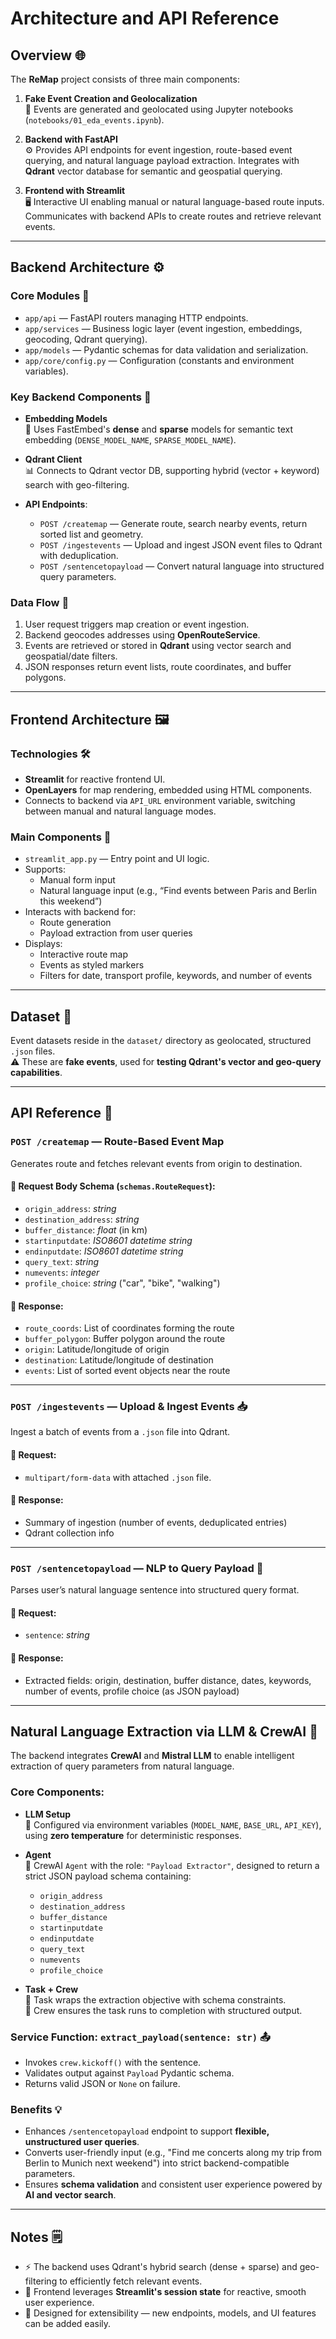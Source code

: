 # Architecture and API Reference

## Overview 🌐

The **ReMap** project consists of three main components:

1. **Fake Event Creation and Geolocalization**  
   📍 Events are generated and geolocated using Jupyter notebooks (`notebooks/01_eda_events.ipynb`).

2. **Backend with FastAPI**  
   ⚙️ Provides API endpoints for event ingestion, route-based event querying, and natural language payload extraction. Integrates with **Qdrant** vector database for semantic and geospatial querying.

3. **Frontend with Streamlit**  
   🖥️ Interactive UI enabling manual or natural language-based route inputs. Communicates with backend APIs to create routes and retrieve relevant events.

---

## Backend Architecture ⚙️

### Core Modules 🧱

- `app/api` — FastAPI routers managing HTTP endpoints.  
- `app/services` — Business logic layer (event ingestion, embeddings, geocoding, Qdrant querying).  
- `app/models` — Pydantic schemas for data validation and serialization.  
- `app/core/config.py` — Configuration (constants and environment variables).

### Key Backend Components 🧩

- **Embedding Models**  
  🧠 Uses FastEmbed's **dense** and **sparse** models for semantic text embedding (`DENSE_MODEL_NAME`, `SPARSE_MODEL_NAME`).

- **Qdrant Client**  
  📊 Connects to Qdrant vector DB, supporting hybrid (vector + keyword) search with geo-filtering.

- **API Endpoints**:

  - `POST /createmap` — Generate route, search nearby events, return sorted list and geometry.  
  - `POST /ingestevents` — Upload and ingest JSON event files to Qdrant with deduplication.  
  - `POST /sentencetopayload` — Convert natural language into structured query parameters.

### Data Flow 🔄

1. User request triggers map creation or event ingestion.  
2. Backend geocodes addresses using **OpenRouteService**.  
3. Events are retrieved or stored in **Qdrant** using vector search and geospatial/date filters.  
4. JSON responses return event lists, route coordinates, and buffer polygons.

---

## Frontend Architecture 🖼️

### Technologies 🛠️

- **Streamlit** for reactive frontend UI.  
- **OpenLayers** for map rendering, embedded using HTML components.  
- Connects to backend via `API_URL` environment variable, switching between manual and natural language modes.

### Main Components 🔧

- `streamlit_app.py` — Entry point and UI logic.  
- Supports:
  - Manual form input  
  - Natural language input (e.g., “Find events between Paris and Berlin this weekend”)  
- Interacts with backend for:
  - Route generation  
  - Payload extraction from user queries  
- Displays:
  - Interactive route map  
  - Events as styled markers  
  - Filters for date, transport profile, keywords, and number of events

---

## Dataset 📂

Event datasets reside in the `dataset/` directory as geolocated, structured `.json` files.  
⚠️ These are **fake events**, used for **testing Qdrant's vector and geo-query capabilities**.

---

## API Reference 📡

### `POST /createmap` — Route-Based Event Map

Generates route and fetches relevant events from origin to destination.

#### 🔸 Request Body Schema (`schemas.RouteRequest`):

- `origin_address`: *string*  
- `destination_address`: *string*  
- `buffer_distance`: *float* (in km)  
- `startinputdate`: *ISO8601 datetime string*  
- `endinputdate`: *ISO8601 datetime string*  
- `query_text`: *string*  
- `numevents`: *integer*  
- `profile_choice`: *string* ("car", "bike", "walking")

#### 🔹 Response:

- `route_coords`: List of coordinates forming the route  
- `buffer_polygon`: Buffer polygon around the route  
- `origin`: Latitude/longitude of origin  
- `destination`: Latitude/longitude of destination  
- `events`: List of sorted event objects near the route

---

### `POST /ingestevents` — Upload & Ingest Events 📥

Ingest a batch of events from a `.json` file into Qdrant.

#### 🔸 Request:

- `multipart/form-data` with attached `.json` file.

#### 🔹 Response:

- Summary of ingestion (number of events, deduplicated entries)  
- Qdrant collection info

---

### `POST /sentencetopayload` — NLP to Query Payload 📝

Parses user’s natural language sentence into structured query format.

#### 🔸 Request:

- `sentence`: *string*

#### 🔹 Response:

- Extracted fields: origin, destination, buffer distance, dates, keywords, number of events, profile choice (as JSON payload)

---

## Natural Language Extraction via LLM & CrewAI 🧠

The backend integrates **CrewAI** and **Mistral LLM** to enable intelligent extraction of query parameters from natural language.

### Core Components:

- **LLM Setup**  
  🤖 Configured via environment variables (`MODEL_NAME`, `BASE_URL`, `API_KEY`), using **zero temperature** for deterministic responses.

- **Agent**  
  🎯 CrewAI `Agent` with the role: `"Payload Extractor"`, designed to return a strict JSON payload schema containing:

  - `origin_address`  
  - `destination_address`  
  - `buffer_distance`  
  - `startinputdate`  
  - `endinputdate`  
  - `query_text`  
  - `numevents`  
  - `profile_choice`

- **Task + Crew**  
  🧩 Task wraps the extraction objective with schema constraints.  
  👥 Crew ensures the task runs to completion with structured output.

### Service Function: `extract_payload(sentence: str)` 📤

- Invokes `crew.kickoff()` with the sentence.  
- Validates output against `Payload` Pydantic schema.  
- Returns valid JSON or `None` on failure.

### Benefits 💡

- Enhances `/sentencetopayload` endpoint to support **flexible, unstructured user queries**.  
- Converts user-friendly input (e.g., "Find me concerts along my trip from Berlin to Munich next weekend") into strict backend-compatible parameters.  
- Ensures **schema validation** and consistent user experience powered by **AI and vector search**.

---

## Notes 🗒️

- ⚡ The backend uses Qdrant's hybrid search (dense + sparse) and geo-filtering to efficiently fetch relevant events.  
- 🧩 Frontend leverages **Streamlit's session state** for reactive, smooth user experience.  
- 🧱 Designed for extensibility — new endpoints, models, and UI features can be added easily.
